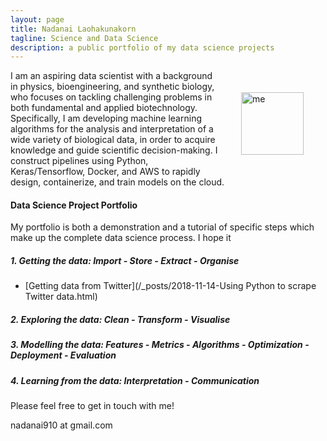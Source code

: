 ```yaml
---
layout: page
title: Nadanai Laohakunakorn
tagline: Science and Data Science
description: a public portfolio of my data science projects
---
```


<img src="/assets/images/profile_.png" width="100" alt="me" align="right" hspace="35" vspace="35">

I am an aspiring data scientist with a background in physics, bioengineering, and synthetic biology, who focuses on tackling challenging problems in both fundamental and applied biotechnology. Specifically, I am developing machine learning algorithms for the analysis and interpretation of a wide variety of biological data, in order to acquire knowledge and guide scientific decision-making. I construct pipelines using Python, Keras/Tensorflow, Docker, and AWS to rapidly design, containerize, and train models on the cloud. 


#### Data Science Project Portfolio
My portfolio is both a demonstration and a tutorial of specific steps which make up the complete data science process. I hope it 

##### 1. Getting the data: Import - Store - Extract - Organise
* [Getting data from Twitter](/_posts/2018-11-14-Using Python to scrape Twitter data.html)

##### 2. Exploring the data: Clean - Transform - Visualise
##### 3. Modelling the data: Features - Metrics - Algorithms - Optimization - Deployment - Evaluation
##### 4. Learning from the data: Interpretation - Communication  

Please feel free to get in touch with me!

nadanai910 at gmail.com


